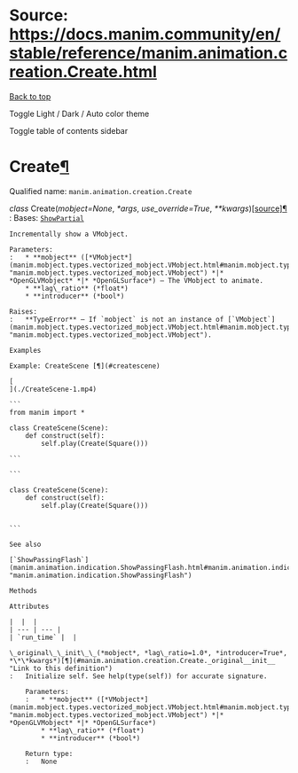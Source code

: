 # Source: https://docs.manim.community/en/stable/reference/manim.animation.creation.Create.html

[Back to top](#)

Toggle Light / Dark / Auto color theme

Toggle table of contents sidebar

Create[¶](#create "Link to this heading")
=========================================

Qualified name: `manim.animation.creation.Create`

*class* Create(*mobject=None*, *\*args*, *use\_override=True*, *\*\*kwargs*)[[source]](../_modules/manim/animation/creation.html#Create)[¶](#manim.animation.creation.Create "Link to this definition")
:   Bases: [`ShowPartial`](manim.animation.creation.ShowPartial.html#manim.animation.creation.ShowPartial "manim.animation.creation.ShowPartial")

    Incrementally show a VMobject.

    Parameters:
    :   * **mobject** ([*VMobject*](manim.mobject.types.vectorized_mobject.VMobject.html#manim.mobject.types.vectorized_mobject.VMobject "manim.mobject.types.vectorized_mobject.VMobject") *|* *OpenGLVMobject* *|* *OpenGLSurface*) – The VMobject to animate.
        * **lag\_ratio** (*float*)
        * **introducer** (*bool*)

    Raises:
    :   **TypeError** – If `mobject` is not an instance of [`VMobject`](manim.mobject.types.vectorized_mobject.VMobject.html#manim.mobject.types.vectorized_mobject.VMobject "manim.mobject.types.vectorized_mobject.VMobject").

    Examples

    Example: CreateScene [¶](#createscene)

    [
    ](./CreateScene-1.mp4)

    ```
    from manim import *

    class CreateScene(Scene):
        def construct(self):
            self.play(Create(Square()))

    ```

    ```

    class CreateScene(Scene):
        def construct(self):
            self.play(Create(Square()))


    ```

    See also

    [`ShowPassingFlash`](manim.animation.indication.ShowPassingFlash.html#manim.animation.indication.ShowPassingFlash "manim.animation.indication.ShowPassingFlash")

    Methods

    Attributes

    |  |  |
    | --- | --- |
    | `run_time` |  |

    \_original\_\_init\_\_(*mobject*, *lag\_ratio=1.0*, *introducer=True*, *\*\*kwargs*)[¶](#manim.animation.creation.Create._original__init__ "Link to this definition")
    :   Initialize self. See help(type(self)) for accurate signature.

        Parameters:
        :   * **mobject** ([*VMobject*](manim.mobject.types.vectorized_mobject.VMobject.html#manim.mobject.types.vectorized_mobject.VMobject "manim.mobject.types.vectorized_mobject.VMobject") *|* *OpenGLVMobject* *|* *OpenGLSurface*)
            * **lag\_ratio** (*float*)
            * **introducer** (*bool*)

        Return type:
        :   None